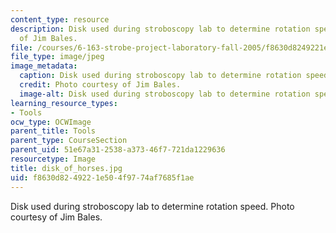 ```yaml
---
content_type: resource
description: Disk used during stroboscopy lab to determine rotation speed. Photo courtesy
  of Jim Bales.
file: /courses/6-163-strobe-project-laboratory-fall-2005/f8630d8249221e504f9774af7685f1ae_disk_of_horses.jpg
file_type: image/jpeg
image_metadata:
  caption: Disk used during stroboscopy lab to determine rotation speed.
  credit: Photo courtesy of Jim Bales.
  image-alt: Disk used during stroboscopy lab to determine rotation speed.
learning_resource_types:
- Tools
ocw_type: OCWImage
parent_title: Tools
parent_type: CourseSection
parent_uid: 51e67a31-2538-a373-46f7-721da1229636
resourcetype: Image
title: disk_of_horses.jpg
uid: f8630d82-4922-1e50-4f97-74af7685f1ae
---
```

Disk used during stroboscopy lab to determine rotation speed. Photo courtesy of Jim Bales.